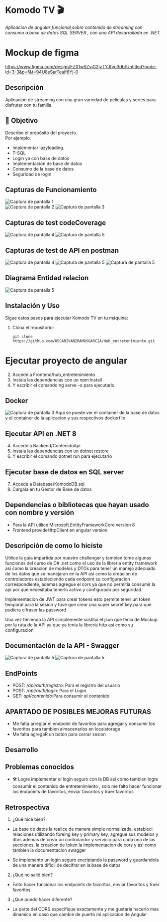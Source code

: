 # Komodo TV 🎬  
*Aplicacion de angular funcional,sobre contenido de streaming con consumo a base de datos SQL SERVER , con una API desarrollada en .NET.*

# Mockup de figma 
https://www.figma.com/design/FZ01wSZviG2jvTYJfvo3db/Untitled?node-id=3-3&p=f&t=94U8sSarTeaif8Yj-0

## Descripción  
Aplicacion de streaming con una gran variedad de peliculas y series para disfrutar con tu familia. 

## 🎯 Objetivo

Describe el propósito del proyecto.  
Por ejemplo:

- Implementar lazyloading.  
- T-SQL  
- Login ya con base de datos 
- Implementacion de base de datos 
- Consumo de la base de datos
- Seguridad de login

## Capturas de Funcionamiento  
![Captura de pantalla 1](/Resourses/login.png)  
![Captura de pantalla 2](/Resourses/home.png) 
![Captura de pantalla 3](/Resourses/home2.png) 

## Capturas de test codeCoverage  
![Captura de pantalla 4](/Resourses/codeCoverage.png) 
![Captura de pantalla 5](/Resourses/test.png) 

## Capturas de test de API en postman 

![Captura de pantalla 4](/Resourses/GET.png) 
![Captura de pantalla 5](/Resourses/PostRegistro.png) 
![Captura de pantalla 5](/Resourses/loginPost.png) 

## Diagrama Entidad relacion  
![Captura de pantalla 5](/Resourses/EntidaRelacionDiagram.png) 

## Instalación y Uso  
Sigue estos pasos para ejecutar Komodo TV en tu máquina:

1. Clona el repositorio:  
   ```HTTPS
   git clone https://github.com/OSCARIVAN2RAMOSGARCIA/Hub_entretenimiento.git

# Ejecutar proyecto de angular

2. Accede a Frontend/hub_entretenimiento 
3. Instala las dependencias con un npm install
3. Y escribir el comando ng serve -o para ejecutarlo

## Docker 
![Captura de pantalla 3](/Resourses/docker.png) 
Aqui se puede ver el container de la base de datos y el container de la aplicacion y sus respectivos dockerfile

## Ejecutar API en .NET 8 

4. Accede a Backend/ContenidoApi 
5. Instala las dependencias con un dotnet restore
6. Y escribir el comando dotnet run para ejecutarlo

## Ejecutar base de datos en SQL server 

7. Accede a Database/KomodoDB.sql
8. Cargala en tu Gestor de Base de datos 

## Dependencias o bibliotecas que hayan usado con nombre y versión
* Para la API utilice Microsoft.EntityFrameworkCore version 8
* Frontend provideHttpClient en angular version 
## Descripción de como lo hiciste
Utilice la guia impartida por nuestro challenger y tambien tome algunas funciones del curso de C# .net como el uso de la libreria entity framework asi como la creacion de modelos y DTOs para tener un manejo adecuado de los datos que se manejaran en la API asi como la creacion de controladores estableciendo cada endpoint su configuracion correspondiente, ademas agregue el cors ya que no permitia consumir la api por que necesitaba tenerlo activo y configurado por seguridad.

Implementacion de JWT para crear tokens esto permite tener un token temporal para la sesion y tuve que crear una super secret key para que pudiera cifraser las password

Una vez teniendo la API siimplemente sustitui el json que tenia de Mockup por la ruta de la API ya que ya tenia la libreria http asi como su configuracion 
## Documentación de la API - Swagger
![Captura de pantalla 5](/Resourses/swagger.png) 
![Captura de pantalla 5](/Resourses/post.png) 

## EndPoints
- POST: */api/auth/registro*: Para el registro del usuario 
- POST: */api/auth/login*: Para el Login 
- GET: *api/contenido*:Para consumir el contenido

## APARTADO DE POSIBLES MEJORAS FUTURAS
* Me falta arreglar el endpoint de favoritos para agregar y consumir los favoritos para tambien almacenarlos en localstorage 
* Me falta agregaR un boton para cerrar sesion

## Desarrollo  
## Problemas conocidos
- 🛠 Logre implementar el login seguro con la DB asi como tambien logre consumir el contenido de entretenimiento , solo me falto hacer funcionar los endpoints de favoritos, enviar favoritos y traer favoritos 

## Retrospectiva
  
   1. ¿Qué hice bien?  
   - La base de datos la realice de manera simple normalizada, estableci relaciones utilizando foreing key y primary key, agregue sus modelos y dtos ademas de crear un controlardor y servicio para cada una de las secciones, la creacion de token la implementacion de cors y asi como tambien la documentacion swagger 

   - Se implemento un login seguro encriptando la password y guardandola de una manera dificil de decifrar en la base de datos 

   2. ¿Qué no salió bien?
   - Falto hacer funcionar los endpoints de favoritos, enviar favoritos y traer favoritos 

   3. ¿Qué puedo hacer diferente?
   - La parte del CORS especifique exactamente y me gustaria hacerlo mas dinamico en caso que cambie de puerto mi aplicacion de Angular  